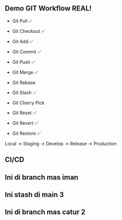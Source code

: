 ## Demo GIT Workflow REAL!

- Git Pull ✅
- Git Checkout ✅
- Git Add ✅
- Git Commit ✅
- Git Push ✅
- Git Merge ✅
- Git Rebase

- Git Stash ✅
- Git Cherry Pick
- Git Reset ✅
- Git Revert ✅
- Git Restore ✅

Local -> Staging -> Develop -> Release -> Production

## CI/CD

## Ini di branch mas iman

## Ini stash di main 3

## Ini di branch mas catur 2
